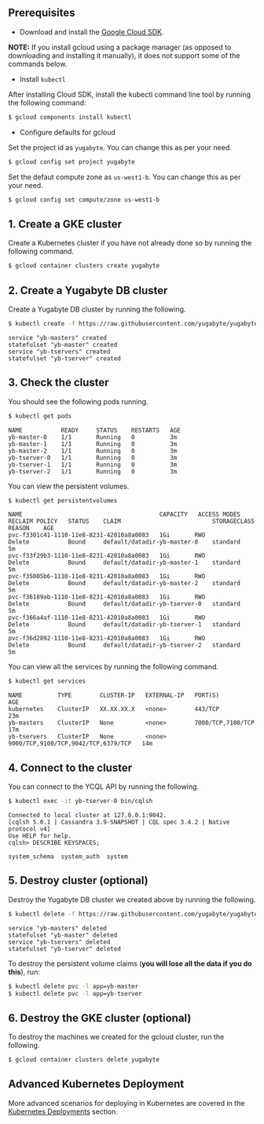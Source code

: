 ## Prerequisites

- Download and install the [Google Cloud SDK](https://cloud.google.com/sdk/downloads/).

**NOTE:** If you install gcloud using a package manager (as opposed to downloading and installing it manually), it does not support some of the commands below.

- Install `kubectl`

After installing Cloud SDK, install the kubectl command line tool by running the following command:

```sh
$ gcloud components install kubectl
```

- Configure defaults for gcloud

Set the project id as `yugabyte`. You can change this as per your need.

```sh
$ gcloud config set project yugabyte
```

Set the defaut compute zone as `us-west1-b`. You can change this as per your need.

```sh
$ gcloud config set compute/zone us-west1-b
```


## 1. Create a GKE cluster

Create a Kubernetes cluster if you have not already done so by running the following command.

```sh
$ gcloud container clusters create yugabyte
```


## 2. Create a Yugabyte DB cluster

Create a Yugabyte DB cluster by running the following.

```sh
$ kubectl create -f https://raw.githubusercontent.com/yugabyte/yugabyte-db/master/cloud/kubernetes/yugabyte-statefulset.yaml
```

```
service "yb-masters" created
statefulset "yb-master" created
service "yb-tservers" created
statefulset "yb-tserver" created
```

## 3. Check the cluster

You should see the following pods running.

```sh
$ kubectl get pods
```

```
NAME           READY     STATUS    RESTARTS   AGE
yb-master-0    1/1       Running   0          3m
yb-master-1    1/1       Running   0          3m
yb-master-2    1/1       Running   0          3m
yb-tserver-0   1/1       Running   0          3m
yb-tserver-1   1/1       Running   0          3m
yb-tserver-2   1/1       Running   0          3m
```

You can view the persistent volumes.

```sh
$ kubectl get persistentvolumes
```

```
NAME                                       CAPACITY   ACCESS MODES   RECLAIM POLICY   STATUS    CLAIM                          STORAGECLASS   REASON    AGE
pvc-f3301c41-1110-11e8-8231-42010a8a0083   1Gi       RWO            Delete           Bound     default/datadir-yb-master-0    standard                 5m
pvc-f33f29b3-1110-11e8-8231-42010a8a0083   1Gi       RWO            Delete           Bound     default/datadir-yb-master-1    standard                 5m
pvc-f35005b6-1110-11e8-8231-42010a8a0083   1Gi       RWO            Delete           Bound     default/datadir-yb-master-2    standard                 5m
pvc-f36189ab-1110-11e8-8231-42010a8a0083   1Gi       RWO            Delete           Bound     default/datadir-yb-tserver-0   standard                 5m
pvc-f366a4af-1110-11e8-8231-42010a8a0083   1Gi       RWO            Delete           Bound     default/datadir-yb-tserver-1   standard                 5m
pvc-f36d2892-1110-11e8-8231-42010a8a0083   1Gi       RWO            Delete           Bound     default/datadir-yb-tserver-2   standard                 5m
```

You can view all the services by running the following command.

```sh
$ kubectl get services
```

```
NAME          TYPE        CLUSTER-IP   EXTERNAL-IP   PORT(S)                               AGE
kubernetes    ClusterIP   XX.XX.XX.X   <none>        443/TCP                               23m
yb-masters    ClusterIP   None         <none>        7000/TCP,7100/TCP                     17m
yb-tservers   ClusterIP   None         <none>        9000/TCP,9100/TCP,9042/TCP,6379/TCP   14m
```

## 4. Connect to the cluster

You can connect to the YCQL API by running the following.

```sh
$ kubectl exec -it yb-tserver-0 bin/cqlsh
```

```
Connected to local cluster at 127.0.0.1:9042.
[cqlsh 5.0.1 | Cassandra 3.9-SNAPSHOT | CQL spec 3.4.2 | Native protocol v4]
Use HELP for help.
cqlsh> DESCRIBE KEYSPACES;

system_schema  system_auth  system
```


## 5. Destroy cluster (optional)

Destroy the Yugabyte DB cluster we created above by running the following.

```sh
$ kubectl delete -f https://raw.githubusercontent.com/yugabyte/yugabyte-db/master/cloud/kubernetes/yugabyte-statefulset.yaml
```

```
service "yb-masters" deleted
statefulset "yb-master" deleted
service "yb-tservers" deleted
statefulset "yb-tserver" deleted
```

To destroy the persistent volume claims (**you will lose all the data if you do this**), run:

```sh
$ kubectl delete pvc -l app=yb-master
$ kubectl delete pvc -l app=yb-tserver
```

## 6. Destroy the GKE cluster (optional)

To destroy the machines we created for the gcloud cluster, run the following.

```sh
$ gcloud container clusters delete yugabyte
```


## Advanced Kubernetes Deployment

More advanced scenarios for deploying in Kubernetes are covered in the [Kubernetes Deployments](../../../deploy/kubernetes/) section.
